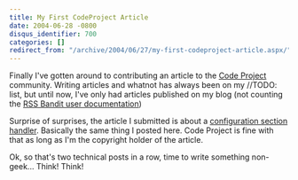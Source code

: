 ```yaml
---
title: My First CodeProject Article
date: 2004-06-28 -0800
disqus_identifier: 700
categories: []
redirect_from: "/archive/2004/06/27/my-first-codeproject-article.aspx/"
---
```


Finally I've gotten around to contributing an article to the [Code
Project](http://www.codeproject.com/) community. Writing articles and
whatnot has always been on my //TODO: list, but until now, I've only had
articles published on my blog (not counting the [RSS Bandit user
documentation](http://www.rssbandit.org/docs))

Surprise of surprises, the article I submitted is about a [configuration
section
handler](http://www.codeproject.com/csharp/CsConfigSechandler.asp).
Basically the same thing I posted here. Code Project is fine with that
as long as I'm the copyright holder of the article.

Ok, so that's two technical posts in a row, time to write something
non-geek... Think! Think!

